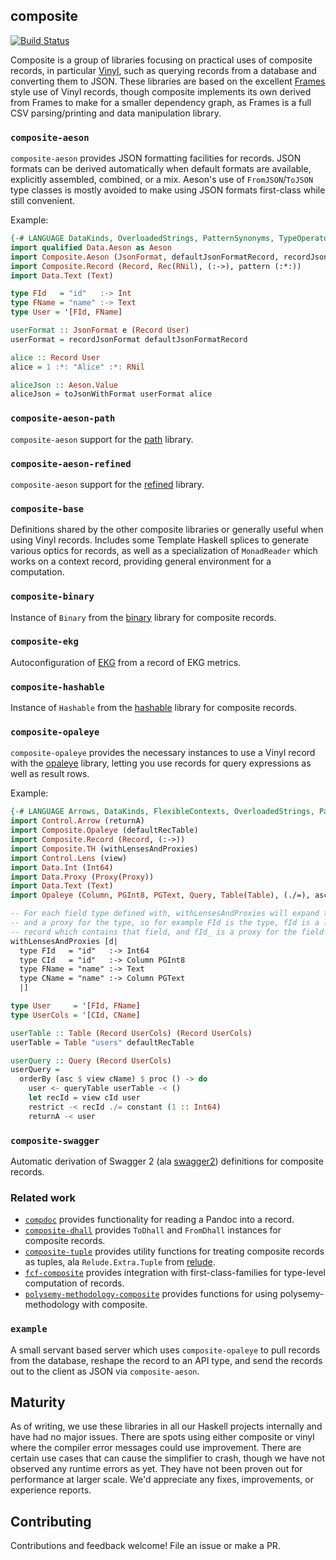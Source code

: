 ## composite

[![Build Status](https://travis-ci.com/ConferOpenSource/composite.svg?branch=master)](https://travis-ci.com/ConferOpenSource/composite)

Composite is a group of libraries focusing on practical uses of composite records, in particular [Vinyl](https://github.com/VinylRecords/Vinyl/), such as querying records from a database and converting them to JSON. These libraries are based on the excellent [Frames](https://github.com/acowley/Frames) style use of Vinyl records, though composite implements its own derived from Frames to make for a smaller dependency graph, as Frames is a full CSV parsing/printing and data manipulation library.

### `composite-aeson`

`composite-aeson` provides JSON formatting facilities for records. JSON formats can be derived automatically when default formats are available, explicitly assembled, combined, or a mix. Aeson's use of `FromJSON`/`ToJSON` type classes is mostly avoided to make using JSON formats first-class while still convenient.

Example:

```haskell
{-# LANGUAGE DataKinds, OverloadedStrings, PatternSynonyms, TypeOperators #-}
import qualified Data.Aeson as Aeson
import Composite.Aeson (JsonFormat, defaultJsonFormatRecord, recordJsonFormat, toJsonWithFormat)
import Composite.Record (Record, Rec(RNil), (:->), pattern (:*:))
import Data.Text (Text)

type FId   = "id"   :-> Int
type FName = "name" :-> Text
type User = '[FId, FName]

userFormat :: JsonFormat e (Record User)
userFormat = recordJsonFormat defaultJsonFormatRecord

alice :: Record User
alice = 1 :*: "Alice" :*: RNil

aliceJson :: Aeson.Value
aliceJson = toJsonWithFormat userFormat alice
```

### `composite-aeson-path`

`composite-aeson` support for the [path](https://hackage.haskell.org/package/path) library.

### `composite-aeson-refined`

`composite-aeson` support for the [refined](https://hackage.haskell.org/package/refined) library.

### `composite-base`

Definitions shared by the other composite libraries or generally useful when using Vinyl records. Includes some Template Haskell splices to generate various optics for records, as well as a specialization of `MonadReader` which works on a context record, providing general environment for a computation.

### `composite-binary`

Instance of `Binary` from the [binary](https://hackage.haskell.org/package/binary) library for composite records.

### `composite-ekg`

Autoconfiguration of [EKG](https://hackage.haskell.org/package/ekg) from a record of EKG metrics.

### `composite-hashable`

Instance of `Hashable` from the [hashable](https://hackage.haskell.org/package/hashable) library for composite records.

### `composite-opaleye`

`composite-opaleye` provides the necessary instances to use a Vinyl record with the [opaleye](https://github.com/tomjaguarpaw/haskell-opaleye) library, letting you use records for query expressions as well as result rows.

Example:

```haskell
{-# LANGUAGE Arrows, DataKinds, FlexibleContexts, OverloadedStrings, PatternSynonyms, TemplateHaskell, TypeOperators #-}
import Control.Arrow (returnA)
import Composite.Opaleye (defaultRecTable)
import Composite.Record (Record, (:->))
import Composite.TH (withLensesAndProxies)
import Control.Lens (view)
import Data.Int (Int64)
import Data.Proxy (Proxy(Proxy))
import Data.Text (Text)
import Opaleye (Column, PGInt8, PGText, Query, Table(Table), (./=), asc, constant, orderBy, queryTable, restrict)

-- For each field type defined with, withLensesAndProxies will expand to the type, a record lens for the type,
-- and a proxy for the type, so for example FId is the type, fId is a lens which accesses the "id" field of any
-- record which contains that field, and fId_ is a proxy for the field type in case it's needed.
withLensesAndProxies [d|
  type FId   = "id"   :-> Int64
  type CId   = "id"   :-> Column PGInt8
  type FName = "name" :-> Text
  type CName = "name" :-> Column PGText
  |]

type User     = '[FId, FName]
type UserCols = '[CId, CName]

userTable :: Table (Record UserCols) (Record UserCols)
userTable = Table "users" defaultRecTable

userQuery :: Query (Record UserCols)
userQuery =
  orderBy (asc $ view cName) $ proc () -> do
    user <- queryTable userTable -< ()
    let recId = view cId user
    restrict -< recId ./= constant (1 :: Int64)
    returnA -< user
```

### `composite-swagger`

Automatic derivation of Swagger 2 (ala [swagger2](https://hackage.haskell.org/package/swagger2)) definitions for composite records.

### Related work

- [`compdoc`](https://hackage.haskell.org/package/compdoc) provides functionality for reading a Pandoc into a record.
- [`composite-dhall`](https://hackage.haskell.org/package/composite-dhall) provides `ToDhall` and `FromDhall` instances for composite records.
- [`composite-tuple`](https://hackage.haskell.org/package/composite-tuple) provides utility functions for treating composite records as tuples, ala `Relude.Extra.Tuple` from [relude](https://hackage.haskell.org/package/relude).
- [`fcf-composite`](https://hackage.haskell.org/package/fcf-composite) provides integration with first-class-families for type-level computation of records.
- [`polysemy-methodology-composite`](https://hackage.haskell.org/package/polysemy-methodology-composite) provides functions for using polysemy-methodology with composite.

### `example`

A small servant based server which uses `composite-opaleye` to pull records from the database, reshape
the record to an API type, and send the records out to the client as JSON via `composite-aeson`.

## Maturity

As of writing, we use these libraries in all our Haskell projects internally and have had no major issues. There are spots using either composite or vinyl where the compiler error messages could use improvement. There are certain use cases that can cause the simplifier to crash, though we have not observed any runtime errors as yet. They have not been proven out for performance at larger scale. We'd appreciate any fixes, improvements, or experience reports.

## Contributing

Contributions and feedback welcome! File an issue or make a PR.
